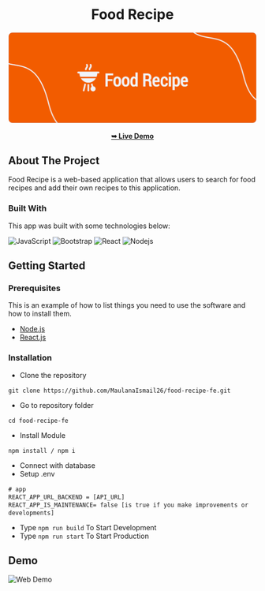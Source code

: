 <!-- HEADER -->
<div align="center">

# Food Recipe

</div>

<!-- BANNER -->
![Web Demo](./website-demo-image/banner-icon.png "Banner Icon")

<div align="center">

<a href="https://food-recipe-mocha.vercel.app/" align="center"><strong>➥ Live Demo</strong></a> 

</div>

<!-- CONTENT -->
<!-- About The Project -->
## About The Project
Food Recipe is a web-based application that allows users to search for food recipes and add their own recipes to this application.

### Built With
This app was built with some technologies below:
<br />

![JavaScript](https://img.shields.io/badge/JavaScript-F7DF1E?style=for-the-badge&logo=javascript&logoColor=black "JavaScript")
![Bootstrap](https://img.shields.io/badge/Bootstrap-563D7C?style=for-the-badge&logo=bootstrap&logoColor=white "Bootstrap")
![React](https://img.shields.io/badge/React-20232A?style=for-the-badge&logo=react&logoColor=61DAFB "React")
![](https://img.shields.io/badge/Node.js-43853D?style=for-the-badge&logo=node.js&logoColor=white "Nodejs")

<!-- Getting Started -->
## Getting Started

### Prerequisites

This is an example of how to list things you need to use the software and how to install them.

* [Node.js](https://nodejs.org/en/download/)
* [React.js](https://reactjs.org/docs/create-a-new-react-app.html)

### Installation

- Clone the repository
```
git clone https://github.com/MaulanaIsmail26/food-recipe-fe.git
```
- Go to repository folder
```
cd food-recipe-fe
```
- Install Module
```
npm install / npm i
```
- Connect with database
- Setup .env
```env
# app
REACT_APP_URL_BACKEND = [API_URL]
REACT_APP_IS_MAINTENANCE= false [is true if you make improvements or developments]
```
- Type `npm run build` To Start Development
- Type `npm run start` To Start Production

<!-- ### Setup .env example

Create .env file in your root project folder.

```env
# app
NEXT_PUBLIC_BACKEND_URL = [API_URL]
``` -->

<!-- Contributing -->
<!-- ## Contributing

Contributions are what make the open source community such an amazing place to be learn, inspire, and create. Any contributions you make are **greatly appreciated**.

1. Fork the Project
2. Create your Feature Branch (`git checkout -b feature/AmazingFeature`)
3. Commit your Changes (`git commit -m 'Add some AmazingFeature'`)
4. Push to the Branch (`git push origin feature/AmazingFeature`)
5. Open a Pull Request -->

<!-- Demo -->
## Demo

![Web Demo](./website-demo-image/image-demo.png "Image Demo")